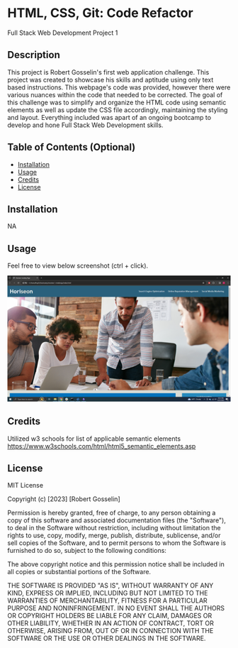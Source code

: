 # HTML, CSS, Git: Code Refactor
Full Stack Web Development Project 1

## Description

This project is Robert Gosselin's first web application challenge. This project was created to showcase his skills and aptitude using only text based instructions. This webpage's code was provided, however there were various nuances within the code that needed to be corrected. The goal of this challenge was to simplify and organize the HTML code using semantic elements as well as update the CSS file accordingly, maintaining the styling and layout. Everything included was apart of an ongoing bootcamp to develop and hone Full Stack Web Development skills.

## Table of Contents (Optional)

- [Installation](#installation)
- [Usage](#usage)
- [Credits](#credits)
- [License](#license)

## Installation

NA

## Usage

Feel free to view below screenshot (ctrl + click).

![alt text](assets/images/Screenshot.png)

## Credits

Utilized w3 schools for list of applicable semantic elements
https://www.w3schools.com/html/html5_semantic_elements.asp

## License

MIT License

Copyright (c) [2023] [Robert Gosselin]

Permission is hereby granted, free of charge, to any person obtaining a copy
of this software and associated documentation files (the "Software"), to deal
in the Software without restriction, including without limitation the rights
to use, copy, modify, merge, publish, distribute, sublicense, and/or sell
copies of the Software, and to permit persons to whom the Software is
furnished to do so, subject to the following conditions:

The above copyright notice and this permission notice shall be included in all
copies or substantial portions of the Software.

THE SOFTWARE IS PROVIDED "AS IS", WITHOUT WARRANTY OF ANY KIND, EXPRESS OR
IMPLIED, INCLUDING BUT NOT LIMITED TO THE WARRANTIES OF MERCHANTABILITY,
FITNESS FOR A PARTICULAR PURPOSE AND NONINFRINGEMENT. IN NO EVENT SHALL THE
AUTHORS OR COPYRIGHT HOLDERS BE LIABLE FOR ANY CLAIM, DAMAGES OR OTHER
LIABILITY, WHETHER IN AN ACTION OF CONTRACT, TORT OR OTHERWISE, ARISING FROM,
OUT OF OR IN CONNECTION WITH THE SOFTWARE OR THE USE OR OTHER DEALINGS IN THE
SOFTWARE.
